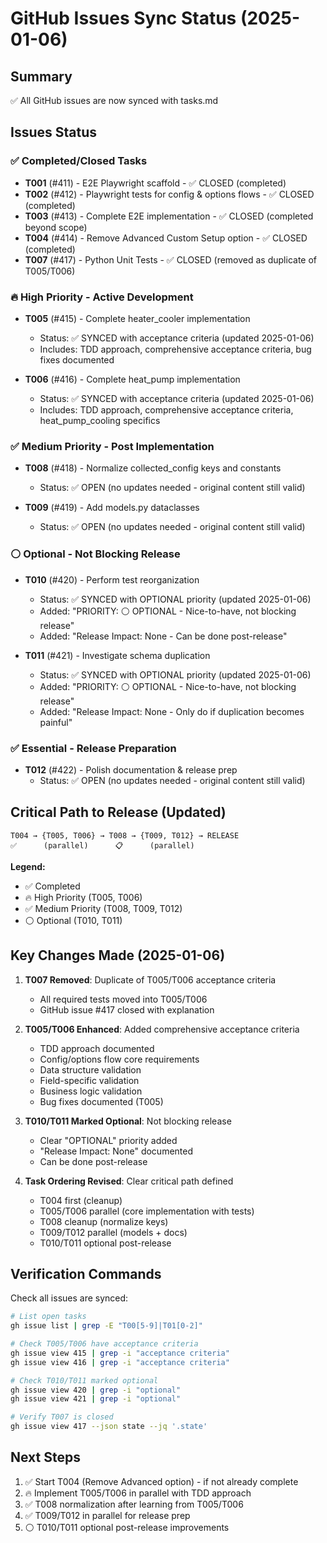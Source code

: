 # GitHub Issues Sync Status (2025-01-06)

## Summary
✅ All GitHub issues are now synced with tasks.md

## Issues Status

### ✅ Completed/Closed Tasks
- **T001** (#411) - E2E Playwright scaffold - ✅ CLOSED (completed)
- **T002** (#412) - Playwright tests for config & options flows - ✅ CLOSED (completed)
- **T003** (#413) - Complete E2E implementation - ✅ CLOSED (completed beyond scope)
- **T004** (#414) - Remove Advanced Custom Setup option - ✅ CLOSED (completed)
- **T007** (#417) - Python Unit Tests - ✅ CLOSED (removed as duplicate of T005/T006)

### 🔥 High Priority - Active Development
- **T005** (#415) - Complete heater_cooler implementation
  - Status: ✅ SYNCED with acceptance criteria (updated 2025-01-06)
  - Includes: TDD approach, comprehensive acceptance criteria, bug fixes documented

- **T006** (#416) - Complete heat_pump implementation
  - Status: ✅ SYNCED with acceptance criteria (updated 2025-01-06)
  - Includes: TDD approach, comprehensive acceptance criteria, heat_pump_cooling specifics

### ✅ Medium Priority - Post Implementation
- **T008** (#418) - Normalize collected_config keys and constants
  - Status: ✅ OPEN (no updates needed - original content still valid)

- **T009** (#419) - Add models.py dataclasses
  - Status: ✅ OPEN (no updates needed - original content still valid)

### ⚪ Optional - Not Blocking Release
- **T010** (#420) - Perform test reorganization
  - Status: ✅ SYNCED with OPTIONAL priority (updated 2025-01-06)
  - Added: "PRIORITY: ⚪ OPTIONAL - Nice-to-have, not blocking release"
  - Added: "Release Impact: None - Can be done post-release"

- **T011** (#421) - Investigate schema duplication
  - Status: ✅ SYNCED with OPTIONAL priority (updated 2025-01-06)
  - Added: "PRIORITY: ⚪ OPTIONAL - Nice-to-have, not blocking release"
  - Added: "Release Impact: None - Only do if duplication becomes painful"

### ✅ Essential - Release Preparation
- **T012** (#422) - Polish documentation & release prep
  - Status: ✅ OPEN (no updates needed - original content still valid)

## Critical Path to Release (Updated)

```
T004 → {T005, T006} → T008 → {T009, T012} → RELEASE
✅      (parallel)      📋      (parallel)
```

**Legend:**
- ✅ Completed
- 🔥 High Priority (T005, T006)
- ✅ Medium Priority (T008, T009, T012)
- ⚪ Optional (T010, T011)

## Key Changes Made (2025-01-06)

1. **T007 Removed**: Duplicate of T005/T006 acceptance criteria
   - All required tests moved into T005/T006
   - GitHub issue #417 closed with explanation

2. **T005/T006 Enhanced**: Added comprehensive acceptance criteria
   - TDD approach documented
   - Config/options flow core requirements
   - Data structure validation
   - Field-specific validation
   - Business logic validation
   - Bug fixes documented (T005)

3. **T010/T011 Marked Optional**: Not blocking release
   - Clear "OPTIONAL" priority added
   - "Release Impact: None" documented
   - Can be done post-release

4. **Task Ordering Revised**: Clear critical path defined
   - T004 first (cleanup)
   - T005/T006 parallel (core implementation with tests)
   - T008 cleanup (normalize keys)
   - T009/T012 parallel (models + docs)
   - T010/T011 optional post-release

## Verification Commands

Check all issues are synced:
```bash
# List open tasks
gh issue list | grep -E "T00[5-9]|T01[0-2]"

# Check T005/T006 have acceptance criteria
gh issue view 415 | grep -i "acceptance criteria"
gh issue view 416 | grep -i "acceptance criteria"

# Check T010/T011 marked optional
gh issue view 420 | grep -i "optional"
gh issue view 421 | grep -i "optional"

# Verify T007 is closed
gh issue view 417 --json state --jq '.state'
```

## Next Steps

1. ✅ Start T004 (Remove Advanced option) - if not already complete
2. 🔥 Implement T005/T006 in parallel with TDD approach
3. ✅ T008 normalization after learning from T005/T006
4. ✅ T009/T012 in parallel for release prep
5. ⚪ T010/T011 optional post-release improvements
